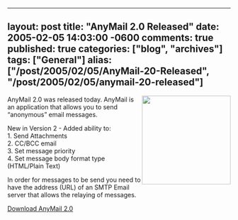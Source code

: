   ---
  layout: post
  title: "AnyMail 2.0 Released"
  date: 2005-02-05 14:03:00 -0600
  comments: true
  published: true
  categories: ["blog", "archives"]
  tags: ["General"]
  alias: ["/post/2005/02/05/AnyMail-20-Released", "/post/2005/02/05/anymail-20-released"]
  ---
<!-- more -->
<P><IMG src="/products/images/anymail2.jpg" width=200 align=right border=0>AnyMail 2.0 was released today. AnyMail is an application that allows you to send &#8220;anonymous&#8221; email messages.</P>
<P>New in Version 2 -&nbsp;Added ability to:<BR>1. Send Attachments<BR>2. CC/BCC email<BR>3. Set message priority<BR>4. Set message body format type (HTML/Plain Text)</P>
<P>In order for messages to be send you need to have the address (URL) of an SMTP Email server that allows the relaying of messages.</P>
<P><A href="http://pietschsoft.com/products/#AnyMail">Download AnyMail 2.0</A></P>
